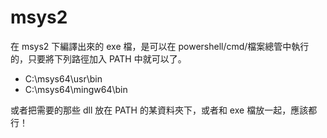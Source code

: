 # msys2

在 msys2 下編譯出來的 exe 檔，是可以在 powershell/cmd/檔案總管中執行的，只要將下列路徑加入 PATH 中就可以了。

* C:\msys64\usr\bin
* C:\msys64\mingw64\bin

或者把需要的那些 dll 放在 PATH 的某資料夾下，或者和 exe 檔放一起，應該都行！


